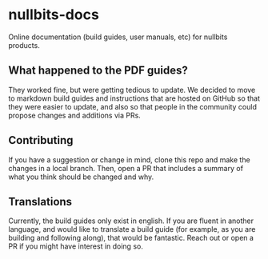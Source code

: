 # nullbits-docs
Online documentation (build guides, user manuals, etc) for nullbits products. 

## What happened to the PDF guides?
They worked fine, but were getting tedious to update. We decided to move to markdown build guides and instructions that are hosted on GitHub so that they were easier to update, and also so that people in the community could propose changes and additions via PRs.

## Contributing
If you have a suggestion or change in mind, clone this repo and make the changes in a local branch. Then, open a PR that includes a summary of what you think should be changed and why. 

## Translations
Currently, the build guides only exist in english. If you are fluent in another language, and would like to translate a build guide (for example, as you are building and following along), that would be fantastic. Reach out or open a PR if you might have interest in doing so.
